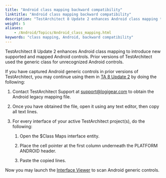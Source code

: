 ```yaml
--- 
title: "Android class mapping backward compatibility"
linktitle: "Android class mapping backward compatibility"
description: "TestArchitect 8 Update 2 enhances Android class mapping to introduce new supported and mapped Android controls. Prior versions of TestArchitect used the generic class for unrecognized Android controls."
weight: 5
aliases: 
    - /Android/Topics/Android_class_mapping.html
keywords: "class mapping, Android, backward compatibility"
---
```


TestArchitect 8 Update 2 enhances Android class mapping to introduce new supported and mapped Android controls. Prior versions of TestArchitect used the generic class for unrecognized Android controls.

If you have captured Android generic controls in prior versions of TestArchitect, you may continue using them in [TA 8 Update 2](/TA_ReleaseNotes/DITA_source/Whats_New_8_update_2.html) by doing the following:

1.  Contact TestArchitect Support at [support@logigear.com](mailto:support@logigear.com) to obtain the Android legacy mapping file.

2.  Once you have obtained the file, open it using any text editor, then copy all text lines.

3.  For every interface of your active TestArchitect project\(s\), do the following:

    1.  Open the $Class Maps interface entity.

    2.  Place the cell pointer at the first column underneath the PLATFORM ANDROID header.

    3.  Paste the copied lines.


Now you may launch the [Interface Viewer](/TA_Help/Topics/Interface_def_Viewer_Starting.html) to scan Android generic controls.




